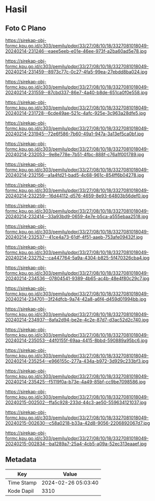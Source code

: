 # Hasil

## Foto C Plano

https://sirekap-obj-formc.kpu.go.id/c303/pemilu/pdpr/33/27/08/10/18/3327081018049-20240214-231246--eaee5eeb-e01e-46ee-973f-a2ba60ad5e78.jpg

https://sirekap-obj-formc.kpu.go.id/c303/pemilu/pdpr/33/27/08/10/18/3327081018049-20240214-231459--8973c77c-0c27-4fa5-99ea-27ebdd8ba024.jpg

https://sirekap-obj-formc.kpu.go.id/c303/pemilu/pdpr/33/27/08/10/18/3327081018049-20240214-231559--87cbd337-86e7-4a40-b8de-651ca0f0e558.jpg

https://sirekap-obj-formc.kpu.go.id/c303/pemilu/pdpr/33/27/08/10/18/3327081018049-20240214-231728--6cde49ae-521c-4afc-925e-3c963a28dfe5.jpg

https://sirekap-obj-formc.kpu.go.id/c303/pemilu/pdpr/33/27/08/10/18/3327081018049-20240214-231945--72e6f586-7b60-49a1-947a-3a13ef5ca0bf.jpg

https://sirekap-obj-formc.kpu.go.id/c303/pemilu/pdpr/33/27/08/10/18/3327081018049-20240214-232053--9e8e778e-7b51-4fbc-888f-c76a1f001789.jpg

https://sirekap-obj-formc.kpu.go.id/c303/pemilu/pdpr/33/27/08/10/18/3327081018049-20240214-232156--a1a4fd21-bad5-4c68-961c-854ff6b04278.jpg

https://sirekap-obj-formc.kpu.go.id/c303/pemilu/pdpr/33/27/08/10/18/3327081018049-20240214-232259--16d44112-d576-4659-8e93-64803b56def0.jpg

https://sirekap-obj-formc.kpu.go.id/c303/pemilu/pdpr/33/27/08/10/18/3327081018049-20240214-232414--33a93bd9-0659-4e7e-b5ca-a555ebaa2518.jpg

https://sirekap-obj-formc.kpu.go.id/c303/pemilu/pdpr/33/27/08/10/18/3327081018049-20240214-232537--41ce4a73-61df-4f51-aaeb-753afe09432f.jpg

https://sirekap-obj-formc.kpu.go.id/c303/pemilu/pdpr/33/27/08/10/18/3327081018049-20240214-232752--ca447764-5a9a-4304-b825-5f470326cba4.jpg

https://sirekap-obj-formc.kpu.go.id/c303/pemilu/pdpr/33/27/08/10/18/3327081018049-20240214-234536--07804541-9389-4b65-ac4b-48e4f80c29c7.jpg

https://sirekap-obj-formc.kpu.go.id/c303/pemilu/pdpr/33/27/08/10/18/3327081018049-20240214-234701--3f24dfcb-9a74-42a8-a6f4-d459d01994bb.jpg

https://sirekap-obj-formc.kpu.go.id/c303/pemilu/pdpr/33/27/08/10/18/3327081018049-20240214-234937--8afa2d94-be2e-4c2e-87d7-d3ac52d2c740.jpg

https://sirekap-obj-formc.kpu.go.id/c303/pemilu/pdpr/33/27/08/10/18/3327081018049-20240214-235053--44f0155f-69aa-4415-8bbd-590889a95bc6.jpg

https://sirekap-obj-formc.kpu.go.id/c303/pemilu/pdpr/33/27/08/10/18/3327081018049-20240214-235254--e966155c-277a-434a-b972-3d929c233bf3.jpg

https://sirekap-obj-formc.kpu.go.id/c303/pemilu/pdpr/33/27/08/10/18/3327081018049-20240214-235425--f5119f0a-b73e-4a49-85bf-cc9be7098586.jpg

https://sirekap-obj-formc.kpu.go.id/c303/pemilu/pdpr/33/27/08/10/18/3327081018049-20240215-002502--ffa5c928-233d-44c3-ae50-559634121037.jpg

https://sirekap-obj-formc.kpu.go.id/c303/pemilu/pdpr/33/27/08/10/18/3327081018049-20240215-002630--c58a0218-b33a-42d8-9056-2206892067d7.jpg

https://sirekap-obj-formc.kpu.go.id/c303/pemilu/pdpr/33/27/08/10/18/3327081018049-20240215-002834--ba1289a7-25a4-4cb5-a09a-52ec313eaaef.jpg


## Metadata

| Key        | Value               |
| ---------- | ------------------- |
| Time Stamp | 2024-02-26 05:03:40 |
| Kode Dapil | 3310                |



